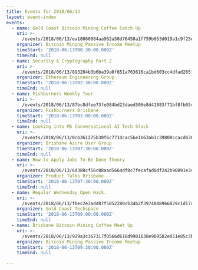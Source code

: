 ```yaml
---
title: Events for 2018/06/13
layout: event-index
events:
  - name: Gold Coast Bitcoin Mining Coffee Catch Up
    uri: >-
      /events/2018/06/13/ea18060084aa962a58d76458a1f759b053d019a1c9f25e38ad2916845caa06a6
    organizer: Bitcoin Mining Passive Income Meetup
    timeStart: '2018-06-13T00:30:00.000Z'
    timeEnd: null
  - name: Security & Cryptography Part 2
    uri: >-
      /events/2018/06/13/893204b3b6ba39a0f651a763616ca1bd603cc4dfad265f2b5ed0468ba738f38c
    organizer: Ethereum Engineering Group
    timeStart: '2018-06-13T02:30:00.000Z'
    timeEnd: null
  - name: Fishburners Weekly Tour
    uri: >-
      /events/2018/06/13/87bc8dfee73fe084bd23daed506e8d41883f71bf8fb6549d43fdb5918535abdf
    organizer: Fishburners Brisbane
    timeStart: '2018-06-13T03:00:00.000Z'
    timeEnd: null
  - name: Looking into MS Conversational AI Tech Stack
    uri: >-
      /events/2018/06/13/0cb361275b30f6c771dcac5be1b63ab3c39800ccacdb302449249d4a59c066c3
    organizer: Brisbane Azure User Group
    timeStart: '2018-06-13T07:30:00.000Z'
    timeEnd: null
  - name: How to Apply Jobs To Be Done Theory
    uri: >-
      /events/2018/06/13/6d388cf56c08aad5664df8c7fecafad0df242b90891e344977a6c5fafbc05ce5
    organizer: Product Talks Brisbane
    timeStart: '2018-06-13T07:30:00.000Z'
    timeEnd: null
  - name: Regular Wednesday Open Hack.
    uri: >-
      /events/2018/06/13/fbec2e3add87f5052280cb34b2f3974048966829c1d17a0654ac99433b853fff
    organizer: Gold Coast Techspace
    timeStart: '2018-06-13T09:00:00.000Z'
    timeEnd: null
  - name: Brisbane Bitcoin Mining Coffee Meet Up
    uri: >-
      /events/2018/06/13/929a3c367317f0566d618d9901638e909582e051e85c3b6e9a656733549b4025
    organizer: Bitcoin Mining Passive Income Meetup
    timeStart: '2018-06-13T09:30:00.000Z'
    timeEnd: null

---
```

